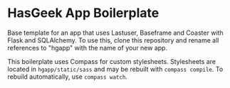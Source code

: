 HasGeek App Boilerplate
=======================

Base template for an app that uses Lastuser, Baseframe and Coaster with Flask
and SQLAlchemy. To use this, clone this repository and rename all references
to "hgapp" with the name of your new app.

This boilerplate uses Compass for custom stylesheets. Stylesheets are located
in `hgapp/static/sass` and may be rebuilt with `compass compile`. To rebuild
automatically, use `compass watch`.
